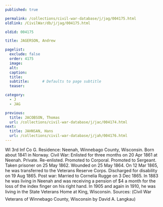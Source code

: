 ```yaml
---
published: true

permalink: /collections/civil-war-database/j/jag/004175.html
oldlink: /CivilWar/db/j/jag/004175.html

oldid: 004175

title: JAGERSON, Andrew

pagelist:
  exclude: false
  order: 4175
  image: 
  alt:
  caption:
  title:
  subtitle:      # Defaults to page subtitle
  teaser:

category: 
  - J 
  - JAG

previous:
  title: JACOBSON, Thomas
  url: /collections/civil-war-database/j/jac/004174.html  
next:
  title: JAHNSAN, Hans
  url: /collections/civil-war-database/j/jah/004176.html   
---
```

WI 3rd Inf Co G. Residence: Neenah, Winnebago County, Wisconsin. Born about 1841 in Norway. Civil War: Enlisted for three months on 20 Apr 1861 at Neenah. Private. Re-enlisted. Promoted to Corporal. Promoted to Sergeant. Taken prisoner on 25 May 1862. Wounded on 25 May 1864. On 12 Mar 1865, he was transferred to the Veterans Reserve Corps. Discharged for disability on 19 Aug 1865. Post war: Married to Cornelia Rugge on 3 Dec 1865. In 1883 he was living in Neenah and was receiving a pension of $4 a month for the loss of the index finger on his right hand. In 1905 and again in 1910, he was living in the State Veterans Home at King, Wisconsin. Sources: (&#147;Civil War Veterans of Winnebago County, Wisconsin&#148; by David A. Langkau)